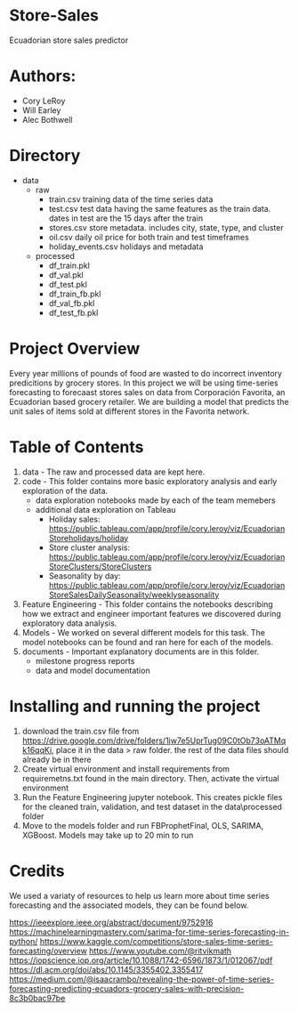 # Store-Sales
Ecuadorian store sales predictor

# Authors:
- Cory LeRoy
- Will Earley
- Alec Bothwell

# Directory
- data
    - raw
        - train.csv training data of the time series data
        - test.csv test data having the same features as the train data. dates in test are the 15 days after the train
        - stores.csv store metadata. includes city, state, type, and cluster
        - oil.csv daily oil price for both train and test timeframes
        - holiday_events.csv holidays and metadata
    - processed
        - df_train.pkl
        - df_val.pkl
        - df_test.pkl
        - df_train_fb.pkl
        - df_val_fb.pkl
        - df_test_fb.pkl
        



    


# Project Overview
Every year millions of pounds of food are wasted to do incorrect inventory predicitions by grocery stores. In this project we will be using time-series forecasting to forecaast stores sales on data from Corporación Favorita, an Ecuadorian based grocery retailer. We are building a model that predicts the unit sales of items sold at different stores in the Favorita network. 

# Table of Contents
1. data - The raw and processed data are kept here.
2. code - This folder contains more basic exploratory analysis and early exploration of the data.
    - data exploration notebooks made by each of the team memebers
    - additional data exploration on Tableau
        - Holiday sales: https://public.tableau.com/app/profile/cory.leroy/viz/EcuadorianStoreholidays/holiday
        - Store cluster analysis: https://public.tableau.com/app/profile/cory.leroy/viz/EcuadorianStoreClusters/StoreClusters
        - Seasonality by day: https://public.tableau.com/app/profile/cory.leroy/viz/EcuadorianStoreSalesDailySeasonality/weeklyseasonality
4. Feature Engineering - This folder contains the notebooks describing how we extract and engineer important features we discovered during exploratory data analysis.
4. Models - We worked on several different models for this task. The model notebooks can be found and ran here for each of the models.  
5. documents - Important explanatory documents are in this folder.
    - milestone progress reports
    - data and model documentation

# Installing and running the project
1. download the train.csv file from https://drive.google.com/drive/folders/1jw7e5UprTug09C0tOb73oATMqk16qqKi, place it in the data > raw folder. the rest of the data files should already be in there
2. Create virtual environment and install requirements from requiremetns.txt found in the main directory. Then, activate the virtual environment
3. Run the Feature Engineering jupyter notebook. This creates pickle files for the cleaned train, validation, and test dataset in the data\processed folder
4. Move to the models folder and run FBProphetFinal, OLS, SARIMA, XGBoost. Models may take up to 20 min to run

# Credits
We used a variaty of resources to help us learn more about time series forecasting and the associated models, they can be found below.

https://ieeexplore.ieee.org/abstract/document/9752916
https://machinelearningmastery.com/sarima-for-time-series-forecasting-in-python/
https://www.kaggle.com/competitions/store-sales-time-series-forecasting/overview
https://www.youtube.com/@ritvikmath
https://iopscience.iop.org/article/10.1088/1742-6596/1873/1/012067/pdf
https://dl.acm.org/doi/abs/10.1145/3355402.3355417
https://medium.com/@isaacrambo/revealing-the-power-of-time-series-forecasting-predicting-ecuadors-grocery-sales-with-precision-8c3b0bac97be
